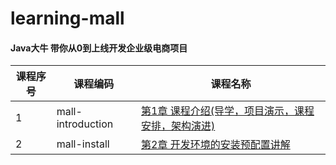 # learning-mall

#### Java大牛 带你从0到上线开发企业级电商项目

课程序号 | 课程编码 | 课程名称
---|---|---
1 | mall-introduction | [第1章 课程介绍(导学，项目演示，课程安排，架构演进)](mall-introduction/README.md)
2 | mall-install | [第2章 开发环境的安装预配置讲解](mall-install/README.md)
